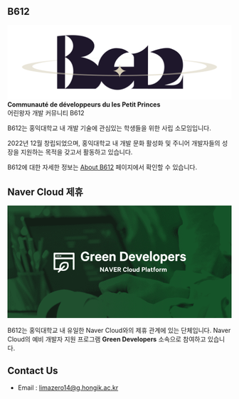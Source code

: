 ## B612
<img src="../asset/23-2-logo.png" alt="b612 logo"> <br>
**Communauté de développeurs du les Petit Princes** <br>
어린왕자 개발 커뮤니티 B612

B612는 홍익대학교 내 개발 기술에 관심있는 학생들을 위한 사립 소모임입니다.

2022년 12월 창립되었으며, 홍익대학교 내 개발 문화 활성화 및 주니어 개발자들의 성장을 지원하는 목적을 갖고서 활동하고 있습니다.

B612에 대한 자세한 정보는 [About B612](https://hongik-b612.notion.site/About-B612-6fba9fb0ec6c4a58bb1ed58b7b7dd641?pvs=4) 페이지에서 확인할 수 있습니다.
## Naver Cloud 제휴

<p align="center">
<img src="../asset/greendev-img.png" alt="greendevelopers image" >
</p>

B612는 홍익대학교 내 유일한 Naver Cloud와의 제휴 관계에 있는 단체입니다. Naver Cloud의 예비 개발자 지원 프로그램 **Green Developers** 소속으로 참여하고 있습니다.

## Contact Us
- Email : limazero14@g.hongik.ac.kr
